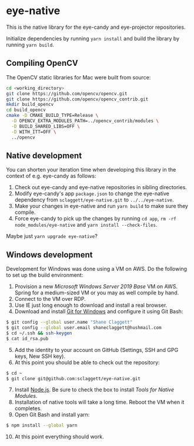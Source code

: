 # eye-native

This is the native library for the eye-candy and eye-projector repositories.

Initialize dependencies by running `yarn install` and build the library by running `yarn build`.

## Compiling OpenCV

The OpenCV static libraries for Mac were built from source:

```sh
cd <working_directory>
git clone https://github.com/opencv/opencv.git
git clone https://github.com/opencv/opencv_contrib.git
mkdir build_opencv
cd build_opencv
cmake -D CMAKE_BUILD_TYPE=Release \
  -D OPENCV_EXTRA_MODULES_PATH=../opencv_contrib/modules \
  -D BUILD_SHARED_LIBS=OFF \
  -D WITH_ITT=OFF \
  ../opencv
```

## Native development

You can shorten your iteration time when developing this library in the context of e.g. eye-candy as follows:

1. Check out eye-candy and eye-native repositories in sibling directories.
2. Modify eye-candy's app `package.json` to change the eye-native dependency from `sclaggett/eye-native.git` to `../../eye-native`.
3. Make your changes in eye-native and run `yarn build` to make sure they compile.
4. Force eye-candy to pick up the changes by running `cd app`, `rm -rf node_modules/eye-native` and `yarn install --check-files`.

Maybe just `yarn upgrade eye-native`?

## Windows development

Development for Windows was done using a VM on AWS. Do the following to set up the build environment:

1. Provision a new *Microsoft Windows Server 2019 Base* VM on AWS. Spring for a medium-sized VM or you may as well compile by hand.
2. Connect to the VM over RDP.
3. Use IE just long enough to download and install a real browser.
4. Download and install [Git for Windows](https://git-scm.com/download/win) and configure it using Git Bash:

```sh
$ git config --global user.name "Shane Claggett"
$ git config --global user.email shaneclaggett@hushmail.com
$ cd ~/.ssh && ssh-keygen
$ cat id_rsa.pub
```

5. Add the identity to your account on GitHub (Settings, SSH and GPG keys, New SSH key).
6. At this point you should be able to check out the repository:

```sh
$ cd ~
$ git clone git@github.com:sclaggett/eye-native.git
```

7. Install [Node.js](https://nodejs.org/en/). Be sure to check the box to install *Tools for Native Modules*.
8. Installation of native tools will take a long time. Reboot the VM when it completes.
9. Open Git Bash and install yarn:

```sh
$ npm install --global yarn
```

10. At this point everything should work.
